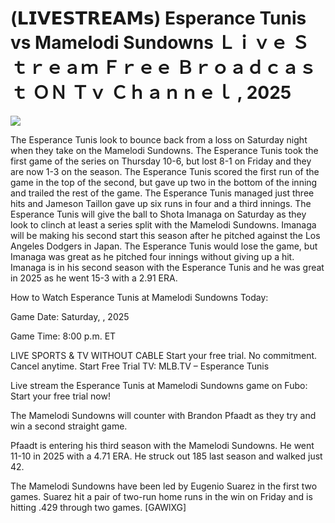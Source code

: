 # (𝗟𝗜𝗩𝗘𝗦𝗧𝗥𝗘𝗔𝗠𝘀) Esperance Tunis vs Mamelodi Sundowns Ｌｉｖｅ Ｓｔｒｅａｍ Ｆｒｅｅ Ｂｒｏａｄｃａｓｔ ＯＮ Ｔｖ Ｃｈａｎｎｅｌ , 2025  
  
  
[![](https://i.imgur.com/qSNzIqt.png)](https://movie.rssnews.media/QNqMgDb.php)  
  
The Esperance Tunis look to bounce back from a loss on Saturday night when they take on the Mamelodi Sundowns. The Esperance Tunis took the first game of the series on Thursday 10-6, but lost 8-1 on Friday and they are now 1-3 on the season. The Esperance Tunis scored the first run of the game in the top of the second, but gave up two in the bottom of the inning and trailed the rest of the game. The Esperance Tunis managed just three hits and Jameson Taillon gave up six runs in four and a third innings. The Esperance Tunis will give the ball to Shota Imanaga on Saturday as they look to clinch at least a series split with the Mamelodi Sundowns. Imanaga will be making his second start this season after he pitched against the Los Angeles Dodgers in Japan. The Esperance Tunis would lose the game, but Imanaga was great as he pitched four innings without giving up a hit. Imanaga is in his second season with the Esperance Tunis and he was great in 2025 as he went 15-3 with a 2.91 ERA.

How to Watch Esperance Tunis at Mamelodi Sundowns Today:

Game Date: Saturday, , 2025

Game Time: 8:00 p.m. ET

LIVE SPORTS & TV WITHOUT CABLE
Start your free trial. No commitment. Cancel anytime.
Start Free Trial
TV: MLB.TV – Esperance Tunis

Live stream the Esperance Tunis at Mamelodi Sundowns game on Fubo: Start your free trial now!

The Mamelodi Sundowns will counter with Brandon Pfaadt as they try and win a second straight game.

Pfaadt is entering his third season with the Mamelodi Sundowns. He went 11-10 in 2025 with a 4.71 ERA. He struck out 185 last season and walked just 42.

The Mamelodi Sundowns have been led by Eugenio Suarez in the first two games. Suarez hit a pair of two-run home runs in the win on Friday and is hitting .429 through two games. [GAWlXG]